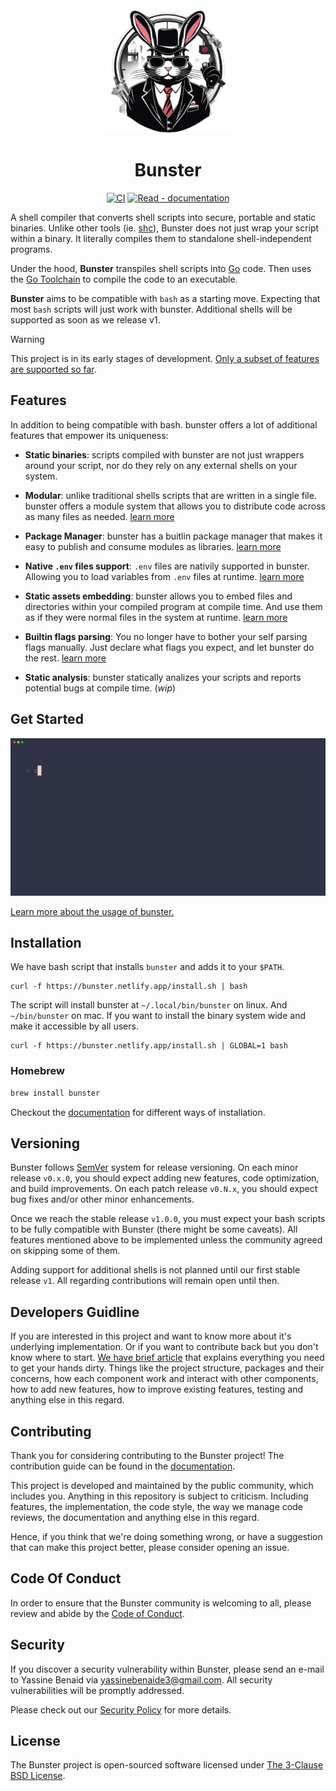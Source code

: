 <div align="center">
   <img width="200" src="./docs/public/logo.png"/>

# Bunster

</div>

<div align="center">

[![CI](https://github.com/yassinebenaid/bunster/actions/workflows/ci.yml/badge.svg)](https://github.com/yassinebenaid/bunster/actions/workflows/ci.yml)
[![Read - documentation](https://img.shields.io/badge/Read-documentation-9c2e5c)](https://bunster.netlify.app)

</div>

A shell compiler that converts shell scripts into secure, portable and static binaries. Unlike other tools (ie. [shc](https://github.com/neurobin/shc)), Bunster does not just wrap your script within a binary. It literally compiles them to standalone shell-independent programs.

Under the hood, **Bunster** transpiles shell scripts into [Go](https://go.dev) code. Then uses the [Go Toolchain](https://go.dev/dl) to compile the code to an executable.

**Bunster** aims to be compatible with `bash` as a starting move. Expecting that most `bash` scripts will just work with bunster. Additional shells will be supported as soon as we release v1.

> [!WARNING]
> This project is in its early stages of development. [Only a subset of features are supported so far](https://bunster.netlify.app/features/simple-commands).

## Features

In addition to being compatible with bash. bunster offers a lot of additional features that empower its uniqueness:

- **Static binaries**: scripts compiled with bunster are not just wrappers around your script, nor do they rely on any external shells on your system.

- **Modular**: unlike traditional shells scripts that are written in a single file. bunster offers a module system that allows you to distribute code across as many files as needed. [learn more](https://bunster.netlify.app/workspace/modules)

- **Package Manager**: bunster has a buitlin package manager that makes it easy to publish and consume modules as libraries. [learn more](https://bunster.netlify.app/workspace/modules)

- **Native `.env` files support**: `.env` files are nativily supported in bunster. Allowing you to load variables from `.env` files at runtime. [learn more](https://bunster.netlify.app/features/environment-files)

- **Static assets embedding**: bunster allows you to embed files and directories within your compiled program at compile time. And use them as if they were normal files in the system at runtime. [learn more](https://bunster.netlify.app/features/embedding)

- **Builtin flags parsing**: You no longer have to bother your self parsing flags manually. Just declare what flags you expect, and let bunster do the rest. [learn more](https://bunster.netlify.app/features/functions#flags)

- **Static analysis**: bunster statically analizes your scripts and reports potential bugs at compile time. (_wip_)

## Get Started

<img src="./docs/public/bunster.gif"/>

[Learn more about the usage of bunster.](https://bunster.netlify.app)

## Installation

We have bash script that installs `bunster` and adds it to your `$PATH`.

```shell
curl -f https://bunster.netlify.app/install.sh | bash
```

The script will install bunster at `~/.local/bin/bunster` on linux. And `~/bin/bunster` on mac. If you want to install the binary system wide and make it accessible by all users.

```shell
curl -f https://bunster.netlify.app/install.sh | GLOBAL=1 bash
```

### Homebrew

```sh
brew install bunster
```

Checkout the [documentation](https://bunster.netlify.app/installation) for different ways of installation.

## Versioning

Bunster follows [SemVer](https://semver.org/) system for release versioning. On each minor release `v0.x.0`, you should expect adding new features, code optimization, and build improvements. On each patch release `v0.N.x`, you should expect bug fixes and/or other minor enhancements.

Once we reach the stable release `v1.0.0`, you must expect your bash scripts to be fully compatible with Bunster (there might be some caveats). All features mentioned above to be implemented unless the community agreed on skipping some of them.

Adding support for additional shells is not planned until our first stable release `v1`. All regarding contributions will remain open until then.

## Developers Guidline

If you are interested in this project and want to know more about it's underlying implementation. Or if you want to contribute back but you don't know where to start. [We have brief article](https://bunster.netlify.app/developers) that explains everything you need to get your hands dirty. Things like the project structure, packages and their concerns, how each component work and interact with other components, how to add new features, how to improve existing features, testing and anything else in this regard.

## Contributing

Thank you for considering contributing to the Bunster project! The contribution guide can be found in the [documentation](https://bunster.netlify.app/contributing).

This project is developed and maintained by the public community, which includes you. Anything in this repository is subject to criticism. Including features, the implementation, the code style, the way we manage code reviews, the documentation and anything else in this regard.

Hence, if you think that we're doing something wrong, or have a suggestion that can make this project better, please consider opening an issue.

## Code Of Conduct

In order to ensure that the Bunster community is welcoming to all, please review and abide by the [Code of Conduct](https://github.com/yassinebenaid/bunster/tree/master/CODE_OF_CONDUCT.md).

## Security

If you discover a security vulnerability within Bunster, please send an e-mail to Yassine Benaid via yassinebenaide3@gmail.com. All security vulnerabilities will be promptly addressed.

Please check out our [Security Policy](https://github.com/yassinebenaid/bunster/tree/master/SECURITY.md) for more details.

## License

The Bunster project is open-sourced software licensed under [The 3-Clause BSD License](https://opensource.org/license/bsd-3-clause).
